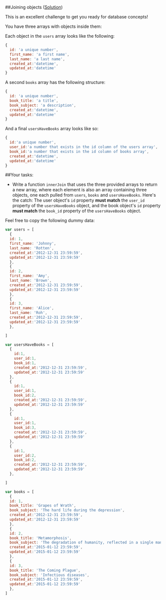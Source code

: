 ##Joining objects ([Solution](JoiningObjects.js))

This is an excellent challenge to get you ready for database concepts!

You have three arrays with objects inside them:

Each object in the `users` array looks like the following:

```js
{
  id: 'a unique number',
  first_name: 'a first name',
  last_name: 'a last name',
  created_at:'datetime',
  updated_at:'datetime'
}
```
A second `books` array has the following structure:

```js
{
  id: 'a unique number',
  book_title: 'a title',
  book_subject: 'a description',
  created_at:'datetime',
  updated_at:'datetime'
}
```

And a final `usersHaveBooks` array looks like so:

```js
{
  id:'a unique number',
  user_id:'a number that exists in the id column of the users array',
  book_id:'a number that exists in the id column of books array',
  created_at:'datetime',
  updated_at:'datetime'
}
```


##Your tasks:

* Write a function `innerJoin` that uses the three provided arrays to return a new array, where each element is also an array containing three objects, one each pulled from `users`, `books` and `usersHaveBooks`. Here's the catch: The user object's `id` property **must match** the `user_id` property of the `usersHaveBooks` object, and the book object's `id` property **must match** the `book_id` property of the `usersHaveBooks` object.

Feel free to copy the following dummy data:

```js
var users = [
  {
  id: 1,
  first_name: 'Johnny',
  last_name: 'Rotten',
  created_at:'2012-12-31 23:59:59',
  updated_at:'2012-12-31 23:59:59'
  },
  {
  id: 2,
  first_name: 'Amy',
  last_name: 'Brown',
  created_at:'2012-12-31 23:59:59',
  updated_at:'2012-12-31 23:59:59'
  },
  {
  id: 3,
  first_name: 'Alice',
  last_name: 'Roh',
  created_at:'2012-12-31 23:59:59',
  updated_at:'2012-12-31 23:59:59'
  },

]

var usersHaveBooks = [
  {
    id:1,
    user_id:1,
    book_id:1,
    created_at:'2012-12-31 23:59:59',
    updated_at:'2012-12-31 23:59:59'
  },
  {
    id:1,
    user_id:1,
    book_id:2,
    created_at:'2012-12-31 23:59:59',
    updated_at:'2012-12-31 23:59:59'
  },
  {
    id:1,
    user_id:1,
    book_id:3,
    created_at:'2012-12-31 23:59:59',
    updated_at:'2012-12-31 23:59:59'
  },
  {
    id:1,
    user_id:2,
    book_id:2,
    created_at:'2012-12-31 23:59:59',
    updated_at:'2012-12-31 23:59:59'
  },

]

var books = [
  {
  id: 1,
  book_title: 'Grapes of Wrath',
  book_subject: 'The hard life during the depression',
  created_at:'2012-12-31 23:59:59',
  updated_at:'2012-12-31 23:59:59'
  },
  {
  id: 2,
  book_title: 'Metamorphosis',
  book_subject: 'The degradation of humanity, reflected in a single man',
  created_at:'2015-01-12 23:59:59',
  updated_at:'2015-01-12 23:59:59'
  },
  {
  id: 3,
  book_title: 'The Coming Plague',
  book_subject: 'Infectious diseases',
  created_at:'2015-01-12 23:59:59',
  updated_at:'2015-01-12 23:59:59'
  },
]
```
